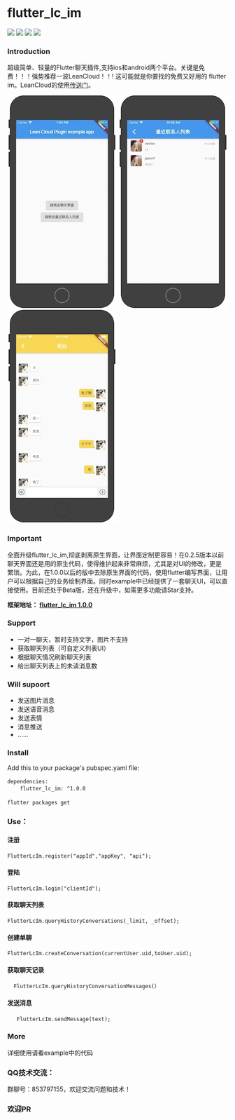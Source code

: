 # flutter_lc_im
![](https://img.shields.io/badge/build-passing-brightgreen)
![](https://img.shields.io/badge/version-1.0.0-orange)
![](https://img.shields.io/badge/platform-flutter-lightgrey)
![](https://img.shields.io/badge/license-MIT-blue)

### Introduction
超级简单、轻量的Flutter聊天插件,支持ios和android两个平台。关键是免费！！！强势推荐一波LeanCloud！！! 这可能就是你要找的免费又好用的 flutter im。LeanCloud的使用[传送门](https://leancloud.cn/)。

![](index.jpeg)
![](list.jpeg)
![](chat.jpeg)

### Important
全面升级flutter_lc_im,彻底剥离原生界面，让界面定制更容易！在0.2.5版本以前聊天界面还是用的原生代码，使得维护起来非常麻烦，尤其是对UI的修改，更是繁琐。为此，在1.0.0以后的版中去除原生界面的代码，使用flutter编写界面，让用户可以根据自己的业务绘制界面。同时example中已经提供了一套聊天UI，可以直接使用。目前还处于Beta版，还在升级中，如需更多功能请Star支持。

**框架地址：
[flutter_lc_im 1.0.0](https://pub.dev/packages/flutter_lc_im#-readme-tab-)**

### Support

* 	一对一聊天，暂时支持文字，图片不支持 
* 	获取聊天列表（可自定义列表UI）
* 	根据聊天情况刷新聊天列表 
* 	给出聊天列表上的未读消息数 

### Will supoort
* 	发送图片消息
* 	发送语音消息
* 	发送表情
* 	消息推送
* 	...... 

### Install
Add this to your package's pubspec.yaml file:

	dependencies:
		flutter_lc_im: ^1.0.0
		  
	flutter packages get

### Use：

#### 注册
    FlutterLcIm.register("appId","appKey", "api");
#### 登陆
    FlutterLcIm.login("clientId");
#### 获取聊天列表
    FlutterLcIm.queryHistoryConversations(_limit, _offset);  
#### 创建单聊
    FlutterLcIm.createConversation(currentUser.uid,toUser.uid);
#### 获取聊天记录
      FlutterLcIm.queryHistoryConversationMessages(）
#### 发送消息
       FlutterLcIm.sendMessage(text);   

### More
详细使用请看example中的代码
    
### QQ技术交流：
群聊号：853797155，欢迎交流问题和技术！

### 欢迎PR